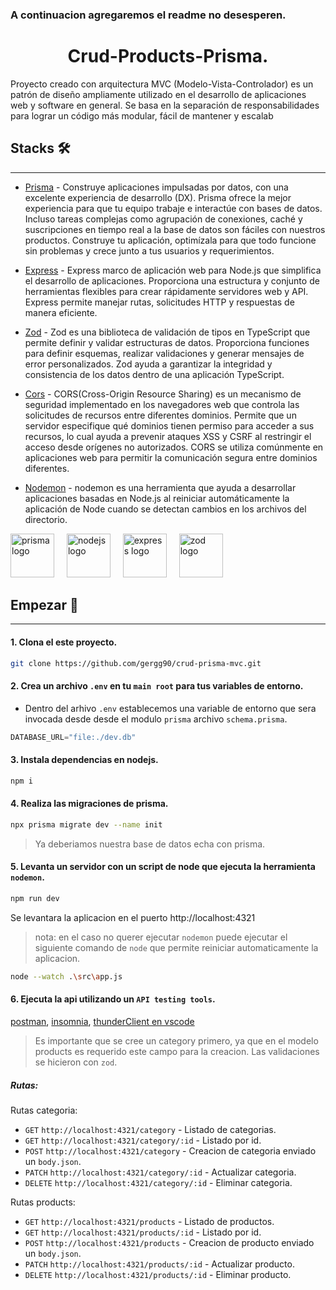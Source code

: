 ### A continuacion agregaremos el readme no desesperen.


<h1 align="center">Crud-Products-Prisma.</h1>

Proyecto creado con arquitectura MVC (Modelo-Vista-Controlador) es un patrón de diseño ampliamente utilizado en el desarrollo de aplicaciones web y software en general. Se basa en la separación de responsabilidades para lograr un código más modular, fácil de mantener y escalab

## Stacks 🛠️
<hr>

- [Prisma](https://www.prisma.io/) - Construye aplicaciones impulsadas por datos, con una excelente experiencia de desarrollo (DX). Prisma ofrece la mejor experiencia para que tu equipo trabaje e interactúe con bases de datos. Incluso tareas complejas como agrupación de conexiones, caché y suscripciones en tiempo real a la base de datos son fáciles con nuestros productos. Construye tu aplicación, optimízala para que todo funcione sin problemas y crece junto a tus usuarios y requerimientos.
- [Express](https://expressjs.com/) - Express marco de aplicación web para Node.js que simplifica el desarrollo de aplicaciones. Proporciona una estructura y conjunto de herramientas flexibles para crear rápidamente servidores web y API. Express permite manejar rutas, solicitudes HTTP y respuestas de manera eficiente.
- [Zod](https://zod.dev/) - Zod es una biblioteca de validación de tipos en TypeScript que permite definir y validar estructuras de datos. Proporciona funciones para definir esquemas, realizar validaciones y generar mensajes de error personalizados. Zod ayuda a garantizar la integridad y consistencia de los datos dentro de una aplicación TypeScript.
- [Cors](https://www.npmjs.com/package/cors) - CORS(Cross-Origin Resource Sharing) es un mecanismo de seguridad implementado en los navegadores web que controla las solicitudes de recursos entre diferentes dominios. Permite que un servidor especifique qué dominios tienen permiso para acceder a sus recursos, lo cual ayuda a prevenir ataques XSS y CSRF al restringir el acceso desde orígenes no autorizados. CORS se utiliza comúnmente en aplicaciones web para permitir la comunicación segura entre dominios diferentes.

- [Nodemon](https://www.npmjs.com/package/nodemon) - nodemon es una herramienta que ayuda a desarrollar aplicaciones basadas en Node.js al reiniciar automáticamente la aplicación de Node cuando se detectan cambios en los archivos del directorio.


<div align="left">
<img src="https://logowik.com/content/uploads/images/prisma2244.jpg" height="70" alt="prisma logo"  />
<img width="12" />
<img src="https://cdn.jsdelivr.net/gh/devicons/devicon/icons/nodejs/nodejs-original.svg" height="70" alt="nodejs logo"  />
<img width="12" />
<img src="https://adware-technologies.s3.amazonaws.com/uploads/technology/thumbnail/20/express-js.png" height="70" alt="express logo"  />
<img width="12" />
<img src="https://seeklogo.com/images/Z/zod-logo-B57E684330-seeklogo.com.png" height="70" alt="zod logo"  />
<img width="12" />

</div>


## Empezar 🚀
<hr>

#### 1. Clona el este proyecto.
```bash
git clone https://github.com/gergg90/crud-prisma-mvc.git
```

#### 2. Crea un archivo `.env` en tu `main root` para tus variables de entorno.

- Dentro del arhivo `.env` establecemos una variable de entorno que sera invocada desde desde el modulo `prisma` archivo `schema.prisma`.

```javascript
DATABASE_URL="file:./dev.db"
```

#### 3. Instala dependencias en nodejs.
```bash
npm i
```

#### 4. Realiza las migraciones de prisma.
```bash
npx prisma migrate dev --name init
```
> Ya deberiamos nuestra base de datos echa con prisma.

#### 5. Levanta un servidor con un script de node que ejecuta la herramienta `nodemon`.
```bash
npm run dev
```
Se levantara la aplicacion en el puerto http://localhost:4321
> nota: en el caso no querer ejecutar `nodemon` puede ejecutar el siguiente comando de `node` que permite reiniciar automaticamente la aplicacion.

```bash
node --watch .\src\app.js
```

#### 6. Ejecuta la api utilizando un `API testing tools`.
[postman](https://www.postman.com/), [insomnia](https://insomnia.rest/download), [thunderClient en vscode](https://www.thunderclient.com/)

> Es importante que se cree un category primero, ya que en el modelo products es requerido este campo para la creacion. Las validaciones se hicieron con `zod`.

##### Rutas:
Rutas categoria:

- `GET` `http://localhost:4321/category` - Listado de categorias.
- `GET` `http://localhost:4321/category/:id` - Listado por id.
- `POST` `http://localhost:4321/category` - Creacion de categoria enviado un `body.json`.
- `PATCH` `http://localhost:4321/category/:id` - Actualizar categoria.
- `DELETE` `http://localhost:4321/category/:id` - Eliminar categoria.

Rutas products:

- `GET` `http://localhost:4321/products` - Listado de productos.
- `GET` `http://localhost:4321/products/:id` - Listado por id.
- `POST` `http://localhost:4321/products` - Creacion de producto enviado un `body.json`.
- `PATCH` `http://localhost:4321/products/:id` - Actualizar producto.
- `DELETE` `http://localhost:4321/products/:id` - Eliminar producto.